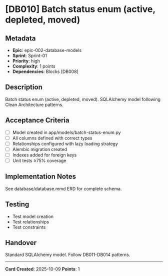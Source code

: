 # [DB010] Batch status enum (active, depleted, moved)

## Metadata

- **Epic**: epic-002-database-models
- **Sprint**: Sprint-01
- **Priority**: high
- **Complexity**: 1 points
- **Dependencies**: Blocks [DB008]

## Description

Batch status enum (active, depleted, moved). SQLAlchemy model following Clean Architecture patterns.

## Acceptance Criteria

- [ ] Model created in app/models/batch-status-enum.py
- [ ] All columns defined with correct types
- [ ] Relationships configured with lazy loading strategy
- [ ] Alembic migration created
- [ ] Indexes added for foreign keys
- [ ] Unit tests ≥75% coverage

## Implementation Notes

See database/database.mmd ERD for complete schema.

## Testing

- Test model creation
- Test relationships
- Test constraints

## Handover

Standard SQLAlchemy model. Follow DB011-DB014 patterns.

---
**Card Created**: 2025-10-09
**Points**: 1
